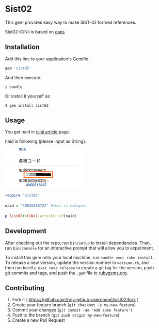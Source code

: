 # Sist02

This gem provides easy way to make SIST-02 formed references.

Sist02::CiNii is based on [caps](https://github.com/Yousack/caps)

## Installation

Add this line to your application's Gemfile:

```ruby
gem 'sist02'
```

And then execute:

    $ bundle

Or install it yourself as:

    $ gem install sist02

## Usage

You get naid in [cinii article](http://ci.nii.ac.jp/) page.

naid is following (please input as String).

![naid description](screen-shot/naid.png)

```ruby
require 'sist02'

naid = "40020388722" #this is exmaple.

p Sist02::CiNii.article_ref(naid)

```
## Development

After checking out the repo, run `bin/setup` to install dependencies. Then, run `bin/console` for an interactive prompt that will allow you to experiment.

To install this gem onto your local machine, run `bundle exec rake install`. To release a new version, update the version number in `version.rb`, and then run `bundle exec rake release` to create a git tag for the version, push git commits and tags, and push the `.gem` file to [rubygems.org](https://rubygems.org).

## Contributing

1. Fork it ( https://github.com/[my-github-username]/sist02/fork )
2. Create your feature branch (`git checkout -b my-new-feature`)
3. Commit your changes (`git commit -am 'Add some feature'`)
4. Push to the branch (`git push origin my-new-feature`)
5. Create a new Pull Request
